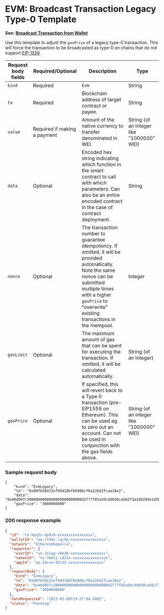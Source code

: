 # EVM: Broadcast Transaction Legacy Type-0 Template

**See:** [**Broadcast Transaction from Wallet**](../../wallets/broadcast-transaction-from-wallet.md)

Use this template to adjust the `gasPrice` of a legacy type-0 transaction. This will force the transaction to be broadcasted as type-0 on chains that do not support [EIP-1559](evm-broadcast-transaction-eip-1559-template.md).

| Request body fields | Required/Optional            | Description                                                                                                                                                                                                                       | Type                                      |
| ------------------- | ---------------------------- | --------------------------------------------------------------------------------------------------------------------------------------------------------------------------------------------------------------------------------- | ----------------------------------------- |
| `kind`              | Required                     | `Evm`                                                                                                                                                                                                                             | String                                    |
| `to`                | Required                     | Blockchain address of target contract or payee.                                                                                                                                                                                   | String                                    |
| `value`             | Required if making a payment | Amount of the native currency to transfer denominated in WEI.                                                                                                                                                                     | String (of an Integer like "1000000" WEI) |
| `data`              | Optional                     | Encoded hex string indicating which function in the smart contract to call with which parameters. Can also be an entire encoded contract in the case of contract deployment.                                                      | String                                    |
| `nonce`             | Optional                     | The transaction number to guarantee idempotency. If omitted, it will be provided automatically. Note the same nonce can be submitted multiple times with a higher `gasPrice` to "overwrite" existing transactions in the mempool. | Integer                                   |
| `gasLimit`          | Optional                     | The maximum amount of gas that can be spent for executing the transaction. If omitted, it will be calculated automatically.                                                                                                       | String (of an Integer)                    |
| `gasPrice`          | Optional                     | If specified, this will revert back to a Type 0 transaction (pre-EIP1559 on Ethereum). This can be used eg. to zero out an account. Can not be used in conjunction with the gas fields above.                                     | String (of an Integer like "1000000" WEI) |

### Sample request body <a href="#sample-request" id="sample-request"></a>

```shell
{
    "kind": "EvmLegacy",
    "to": "0x00fb58432ef9d418bf6688bcf0a226d2fcaa18e2",
    "data": "0x40d097c3000000000000000000000000d2f77f85a50cdd650ca562f3a180284e1d5b4934",
    "gasPrice": "3000000000"
}
```

### 200 response example <a href="#response-example" id="response-example"></a>

```json
{
  "id": "tx-hpq5n-4p9s9-xxxxxxxxxxxxxxxx",
  "walletId": "wa-1f04s-lqc9q-xxxxxxxxxxxxxxxx",
  "network": "EthereumSepolia",
  "requester": {
    "userId": "us-3v1ag-v6b36-xxxxxxxxxxxxxxxx",
    "tokenId": "to-7mkkj-c831n-xxxxxxxxxxxxxxxx",
    "appId": "ap-24vva-92s32-xxxxxxxxxxxxxxxx"
  },
  "requestBody": {
    "kind": "EvmLegacy",
    "to": "0x00fb58432ef9d418bf6688bcf0a226d2fcaa18e2",
    "data": "0x40d097c3000000000000000000000000d2f77f85a50cdd650ca562f3a180284e1d5b4934",
    "gasPrice": "3000000000"
  },
  "dateRequested": "2023-05-08T19:27:04.680Z",
  "status": "Pending"
}
```

&#x20;
